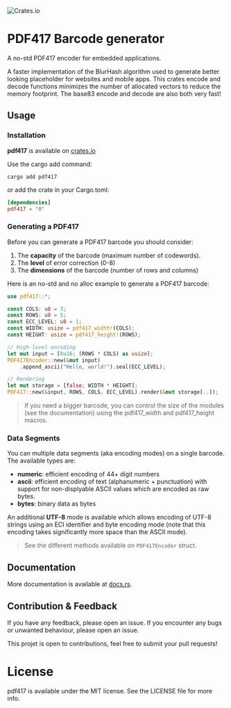 ![Crates.io](https://img.shields.io/crates/v/pdf417)

# PDF417 Barcode generator

A no-std PDF417 encoder for embedded applications.

A faster implementation of the BlurHash algorithm used to generate better
looking placeholder for websites and mobile apps. This crates encode and decode
functions minimizes the number of allocated vectors to reduce the memory footprint.
The base83 encode and decode are also both very fast!

## Usage

### Installation

**pdf417** is available on [crates.io](https://crates.io/crates/pdf417)

Use the cargo add command:
```shell
cargo add pdf417
```

or add the crate in your Cargo.toml:
```toml
[dependencies]
pdf417 = "0"
```

### Generating a PDF417

Before you can generate a PDF417 barcode you should consider:

1. The **capacity** of the barcode (maximum number of codewords).
3. The **level** of error correction (0-8)
2. The **dimensions** of the barcode (number of rows and columns)

Here is an no-std and no alloc example to generate a PDF417 barcode:

```rust
use pdf417::*;

const COLS: u8 = 3;
const ROWS: u8 = 5;
const ECC_LEVEL: u8 = 1;
const WIDTH: usize = pdf417_width!(COLS);
const HEIGHT: usize = pdf417_height!(ROWS);

// High-level encoding
let mut input = [0u16; (ROWS * COLS) as usize];
PDF417Encoder::new(&mut input)
    .append_ascii("Hello, world!").seal(ECC_LEVEL);

// Rendering
let mut storage = [false; WIDTH * HEIGHT];
PDF417::new(&input, ROWS, COLS, ECC_LEVEL).render(&mut storage[..]);
```

> If you need a bigger barcode, you can control the size of the modules (see the
> documentation) using the pdf417_width and pdf417_height macros.

### Data Segments

You can multiple data segments (aka encoding modes) on a single barcode. The
available types are:
- **numeric**: efficient encoding of 44+ digit numbers
- **ascii**: efficient encoding of text (alphanumeric + punctuation) with
    support for non-displyable ASCII values which are encoded as raw bytes.
- **bytes**: binary data as bytes

An additional **UTF-8** mode is available which allows encoding of UTF-8 strings
using an ECI identifier and byte encoding mode (note that this encoding takes
significantly more space than the ASCII mode).

> See the different methods available on `PDF417Encoder` struct.

## Documentation

More documentation is available at [docs.rs](https://docs.rs/pdf417).

## Contribution & Feedback

If you have any feedback, please open an issue. If you encounter any bugs or unwanted behaviour, please open an issue.

This projet is open to contributions, feel free to submit your pull requests!

# License

pdf417 is available under the MIT license. See the LICENSE file for more info.
